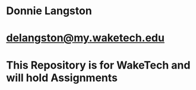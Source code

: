 # Donnie Langston

# delangston@my.waketech.edu

# This Repository is for WakeTech and will hold Assignments
